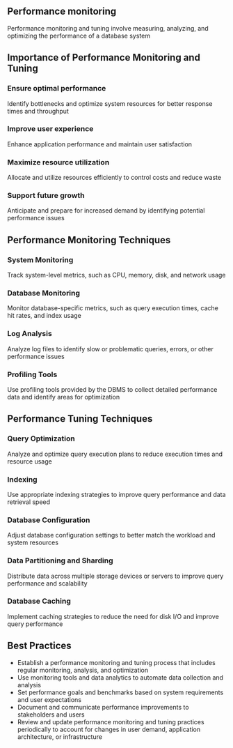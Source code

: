 ## Performance monitoring
Performance monitoring and tuning involve measuring, analyzing, and optimizing the performance of a database system

## Importance of Performance Monitoring and Tuning

### Ensure optimal performance
Identify bottlenecks and optimize system resources for better response times and throughput

### Improve user experience
Enhance application performance and maintain user satisfaction

### Maximize resource utilization
Allocate and utilize resources efficiently to control costs and reduce waste

### Support future growth
Anticipate and prepare for increased demand by identifying potential performance issues

## Performance Monitoring Techniques

### System Monitoring
Track system-level metrics, such as CPU, memory, disk, and network usage

### Database Monitoring
Monitor database-specific metrics, such as query execution times, cache hit rates, and index usage

### Log Analysis
Analyze log files to identify slow or problematic queries, errors, or other performance issues

### Profiling Tools
Use profiling tools provided by the DBMS to collect detailed performance data and identify areas for optimization

## Performance Tuning Techniques

### Query Optimization
Analyze and optimize query execution plans to reduce execution times and resource usage

### Indexing
Use appropriate indexing strategies to improve query performance and data retrieval speed

### Database Configuration
Adjust database configuration settings to better match the workload and system resources

### Data Partitioning and Sharding
Distribute data across multiple storage devices or servers to improve query performance and scalability

### Database Caching
Implement caching strategies to reduce the need for disk I/O and improve query performance

## Best Practices
- Establish a performance monitoring and tuning process that includes regular monitoring, analysis, and optimization
- Use monitoring tools and data analytics to automate data collection and analysis
- Set performance goals and benchmarks based on system requirements and user expectations
- Document and communicate performance improvements to stakeholders and users
- Review and update performance monitoring and tuning practices periodically to account for changes in user demand, application architecture, or infrastructure
